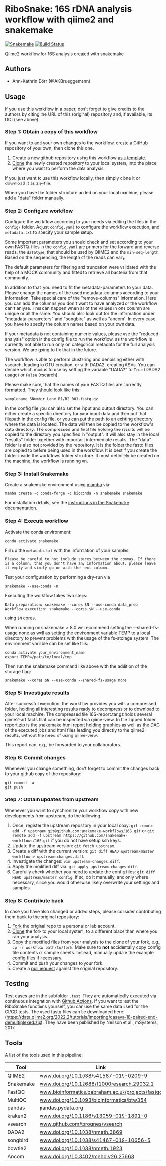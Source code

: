# RiboSnake: 16S rDNA analysis workflow with qiime2 and snakemake

[![Snakemake](https://img.shields.io/badge/snakemake-≥6.10-brightgreen.svg)](https://snakemake.bitbucket.io)
[![Build Status](https://travis-ci.org/snakemake-workflows/16S.svg?branch=master)](https://travis-ci.org/snakemake-workflows/16S)

Qiime2 workflow for 16S analysis created with snakemake.

## Authors

* Ann-Kathrin Dörr (@AKBrueggemann)

## Usage

If you use this workflow in a paper, don't forget to give credits to the authors by citing the URL of this (original) repository and, if available, its DOI (see above).

### Step 1: Obtain a copy of this workflow

If you want to add your own changes to the workflow, create a GitHub repository of your own, then clone this one.
1. Create a new github repository using this workflow [as a template](https://help.github.com/en/articles/creating-a-repository-from-a-template).
2. [Clone](https://help.github.com/en/articles/cloning-a-repository) the newly created repository to your local system, into the place where you want to perform the data analysis.

If you just want to use this workflow locally, then simply clone it or download it as zip-file.

When you have the folder structure added on your local machine, please add a "data" folder manually.

### Step 2: Configure workflow

Configure the workflow according to your needs via editing the files in the `config/` folder. Adjust `config.yaml` to configure the workflow execution, and `metadata.txt` to specify your sample setup.

Some important parameters you should check and set according to your own FASTQ-files in the `config.yaml` are primers for the forward and reverse reads, the `datatype`, that should be used by QIIME2 and the `min-seq-length`. Based on the sequencing, the length of the reads can vary.

The default parameters for filtering and truncation were validated with the help of a MOCK community and fitted to retrieve all bacteria from that community.

In addition to that, you need to fit the metadata-parameters to your data. Please change the names of the used metadata-columns according to your information.
Take special care of the "remove-columns" information. Here you can add the columns you don't want to have analyzed or the workflow can't anlyse. This can happen when
all of the values in one column are unique or all the same. You should also look out for the information under "metadata-parameters" and "songbird" as well as "ancom".
In every case you have to specify the column names based on your own data.

If your metadata is not containing numeric values, please use the "reduced-analysis" option in the config file to run the workflow, as the workflow is currently not able to run only on categorical metadata for the full analysis version. We are going to fix that in the future.

The workflow is able to perform clustering and denoising either with vsearch, leading to OTU creation, or with DADA2, creating ASVs. You can decide which modus to use by setting the variable "DADA2" to `True` (DADA2 usage) or `False` (vsearch).

Please make sure, that the names of your FASTQ files are correctly formatted. They should look like this:

    samplename_SNumber_Lane_R1/R2_001.fastq.gz

In the config file you can also set the input and output directory. You can either create a specific directory for your input data and then put that filepath in the config file, or you can put the path to an existing directory where the data is located.
The data will then be copied to the workflow's data directory. The compressed and final file holding the results will be copied to the directory you specified in "output". It will also stay in the local "results" folder together with important intermediate results.
The "data" folder is also not provided by the repository. It is the folder the fastq files are copied to before being used in the workflow. It is best if you create the folder inside the workflows folder structure. It must definitely be created on the machine, the workflow is running on.

### Step 3: Install Snakemake

Create a snakemake environment using [mamba](https://mamba.readthedocs.io/en/latest/) via:

    mamba create -c conda-forge -c bioconda -n snakemake snakemake

For installation details, see the [instructions in the Snakemake documentation](https://snakemake.readthedocs.io/en/stable/getting_started/installation.html).

### Step 4: Execute workflow

Activate the conda environment:

    conda activate snakemake

Fill up the `metadata.txt` with the information of your samples:

    Please be careful to not include spaces between the commas. If there is a column, that you don't have any information about, please leave it empty and simply go on with the next column.

Test your configuration by performing a dry-run via

    snakemake --use-conda -n

Executing the workflow takes two steps:

    Data preparation: snakemake --cores $N --use-conda data_prep
    Workflow execution: snakemake --cores $N --use-conda

using `$N` cores.

When running on snakemake > 8.0 we recommend setting the --shared-fs-usage none as well as setting the environment variable TEMP to a local directory to prevent problems with the usage of the fs-storage system.
The environment variable can be set like this:

    conda activate your_environment_name
    export TEMP=/path/to/local/tmp

Then run the snakemake command like above with the addition of the storage flag:

    snakemake --cores $N --use-conda --shared-fs-usage none

### Step 5: Investigate results

After successful execution, the workflow provides you with a compressed folder, holding all interesting results ready to decompress or to download to your local machine.
The compressed file 16S-report.tar.gz holds several qiime2-artifacts that can be inspected via qiime-view. In the zipped folder report.zip is the snakemake html
report holding graphics as well as the DAG of the executed jobs and html files leading you directly to the qiime2-results, without the need of using qiime-view.

This report can, e.g., be forwarded to your collaborators.

### Step 6: Commit changes

Whenever you change something, don't forget to commit the changes back to your github copy of the repository:

    git commit -a
    git push

### Step 7: Obtain updates from upstream

Whenever you want to synchronize your workflow copy with new developments from upstream, do the following.

1. Once, register the upstream repository in your local copy: `git remote add -f upstream git@github.com:snakemake-workflows/16S.git` or `git remote add -f upstream https://github.com/snakemake-workflows/16S.git` if you do not have setup ssh keys.
2. Update the upstream version: `git fetch upstream`.
3. Create a diff with the current version: `git diff HEAD upstream/master workflow > upstream-changes.diff`.
4. Investigate the changes: `vim upstream-changes.diff`.
5. Apply the modified diff via: `git apply upstream-changes.diff`.
6. Carefully check whether you need to update the config files: `git diff HEAD upstream/master config`. If so, do it manually, and only where necessary, since you would otherwise likely overwrite your settings and samples.


### Step 8: Contribute back

In case you have also changed or added steps, please consider contributing them back to the original repository:

1. [Fork](https://help.github.com/en/articles/fork-a-repo) the original repo to a personal or lab account.
2. [Clone](https://help.github.com/en/articles/cloning-a-repository) the fork to your local system, to a different place than where you ran your analysis.
3. Copy the modified files from your analysis to the clone of your fork, e.g., `cp -r workflow path/to/fork`. Make sure to **not** accidentally copy config file contents or sample sheets. Instead, manually update the example config files if necessary.
4. Commit and push your changes to your fork.
5. Create a [pull request](https://help.github.com/en/articles/creating-a-pull-request) against the original repository.

## Testing

Test cases are in the subfolder `.test`. They are automatically executed via continuous integration with [Github Actions](https://github.com/features/actions).
If you want to test the RiboSnake functions yourself, you can use the same data used for the CI/CD tests. The used fastq files can be downloaded here: (https://data.qiime2.org/2022.2/tutorials/importing/casava-18-paired-end-demultiplexed.zip). They have been published by Neilson et al., mSystems, 2017. 

## Tools

A list of the tools used in this pipeline:

| Tool         | Link                                              |
|--------------|---------------------------------------------------|
| QIIME2       | www.doi.org/10.1038/s41587-019-0209-9             |
| Snakemake    | www.doi.org/10.12688/f1000research.29032.1        |
| FastQC       | www.bioinformatics.babraham.ac.uk/projects/fastqc |
| MultiQC      | www.doi.org/10.1093/bioinformatics/btw354         |
| pandas       | pandas.pydata.org                                 |
| kraken2      | www.doi.org/10.1186/s13059-019-1891-0             |
| vsearch      | www.github.com/torognes/vsearch                   |
| DADA2        | www.doi.org/10.1038/nmeth.3869                    |
| songbird     | www.doi.org/10.1038/s41467-019-10656-5            |
| bowtie2      | www.doi.org/10.1038/nmeth.1923                    |
| Ancom        | www.doi.org/10.3402/mehd.v26.27663                |